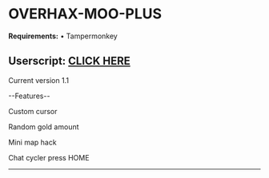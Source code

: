 # OVERHAX-MOO-PLUS
<b>Requirements:</b> • Tampermonkey</br>

<h2>Userscript: <a href="https://github.com/THEGUY3ds/OVERHAX-MOO-PLUS/raw/master/UserScript.user.js" target="_blank">CLICK HERE</a></h2>


Current version 1.1

--Features--

Custom cursor

Random gold amount

Mini map hack

Chat cycler press HOME

-----------


